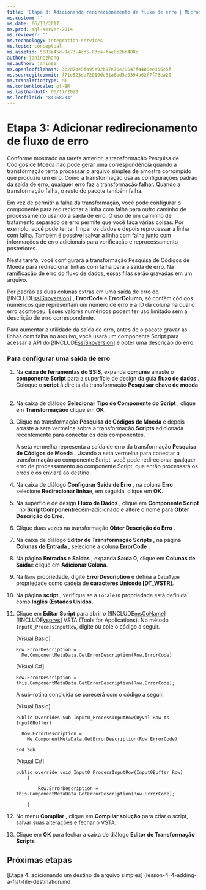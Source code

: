 ```yaml
---
title: 'Etapa 3: Adicionando redirecionamento de fluxo de erro | Microsoft Docs'
ms.custom: ''
ms.date: 06/13/2017
ms.prod: sql-server-2014
ms.reviewer: ''
ms.technology: integration-services
ms.topic: conceptual
ms.assetid: 5683a45d-9e73-4cd5-83ca-fae8b26b488c
author: janinezhang
ms.author: janinez
ms.openlocfilehash: 3c2d7be5fa95e92b97e76e28647f4406ee356c5f
ms.sourcegitcommit: f71e523da72019de81a8bd5a0394a62f7f76ea20
ms.translationtype: MT
ms.contentlocale: pt-BR
ms.lasthandoff: 06/17/2020
ms.locfileid: "84968234"
---
```

# <a name="step-3-adding-error-flow-redirection"></a>Etapa 3: Adicionar redirecionamento de fluxo de erro
  Conforme mostrado na tarefa anterior, a transformação Pesquisa de Códigos de Moeda não pode gerar uma correspondência quando a transformação tenta processar o arquivo simples de amostra corrompido que produziu um erro. Como a transformação usa as configurações padrão da saída de erro, qualquer erro faz a transformação falhar. Quando a transformação falha, o resto do pacote também falha.  
  
 Em vez de permitir a falha da transformação, você pode configurar o componente para redirecionar a linha com falha para outro caminho de processamento usando a saída de erro. O uso de um caminho de tratamento separado de erro permite que você faça várias coisas. Por exemplo, você pode tentar limpar os dados e depois reprocessar a linha com falha. Também é possível salvar a linha com falha junto com informações de erro adicionais para verificação e reprocessamento posteriores.  
  
 Nesta tarefa, você configurará a transformação Pesquisa de Códigos de Moeda para redirecionar linhas com falha para a saída de erro. Na ramificação de erro do fluxo de dados, essas filas serão gravadas em um arquivo.  
  
 Por padrão as duas colunas extras em uma saída de erro do [!INCLUDE[ssISnoversion](../includes/ssisnoversion-md.md)] , **ErrorCode** e **ErrorColumn**, só contêm códigos numéricos que representam um número de erro e a ID da coluna na qual o erro aconteceu. Esses valores numéricos podem ter uso limitado sem a descrição de erro correspondente.  
  
 Para aumentar a utilidade da saída de erro, antes de o pacote gravar as linhas com falha no arquivo, você usará um componente Script para acessar a API do [!INCLUDE[ssISnoversion](../includes/ssisnoversion-md.md)] e obter uma descrição do erro.  
  
### <a name="to-configure-an-error-output"></a>Para configurar uma saída de erro  
  
1.  Na **caixa de ferramentas do SSIS**, expanda **comum**e arraste o **componente Script** para a superfície de design da guia **fluxo de dados** . Coloque o **script** à direita da transformação **Pesquisar chave de moeda** .  
  
2.  Na caixa de diálogo **Selecionar Tipo de Componente do Script** , clique em **Transformação**e clique em **OK**.  
  
3.  Clique na transformação **Pesquisa de Códigos de Moeda** e depois arraste a seta vermelha sobre a transformação **Scripts** adicionada recentemente para conectar os dois componentes.  
  
     A seta vermelha representa a saída de erro da transformação **Pesquisa de Códigos de Moeda** . Usando a seta vermelha para conectar a transformação ao componente Script, você pode redirecionar qualquer erro de processamento ao componente Script, que então processará os erros e os enviará ao destino.  
  
4.  Na caixa de diálogo **Configurar Saída de Erro** , na coluna **Erro** , selecione **Redirecionar linha**e, em seguida, clique em **OK**.  
  
5.  Na superfície de design **Fluxo de Dados** , clique em **Componente Script** , no **ScriptComponent**recém-adicionado e altere o nome para **Obter Descrição do Erro**.  
  
6.  Clique duas vezes na transformação **Obter Descrição do Erro** .  
  
7.  Na caixa de diálogo **Editor de Transformação Scripts** , na página **Colunas de Entrada** , selecione a coluna **ErrorCode** .  
  
8.  Na página **Entradas e Saídas** , expanda **Saída 0**, clique em **Colunas de Saída**e clique em **Adicionar Coluna**.  
  
9. Na `Name` propriedade, digite **ErrorDescription** e defina a `DataType` propriedade como cadeia de **caracteres Unicode [DT_WSTR]**.  
  
10. Na página **script** , verifique se a `LocaleID` propriedade está definida como **Inglês (Estados Unidos.**  
  
11. Clique em **Editar Script** para abrir o [!INCLUDE[msCoName](../includes/msconame-md.md)] [!INCLUDE[vsprvs](../includes/vsprvs-md.md)] VSTA (Tools for Applications). No método `Input0_ProcessInputRow`, digite ou cole o código a seguir.  
  
     [Visual Basic]  
  
    ```  
    Row.ErrorDescription =   
      Me.ComponentMetaData.GetErrorDescription(Row.ErrorCode)  
    ```  
  
     [Visual C#]  
  
    ```  
    Row.ErrorDescription = this.ComponentMetaData.GetErrorDescription(Row.ErrorCode);  
    ```  
  
     A sub-rotina concluída se parecerá com o código a seguir.  
  
     [Visual Basic]  
  
    ```  
    Public Overrides Sub Input0_ProcessInputRow(ByVal Row As Input0Buffer)  
  
      Row.ErrorDescription =   
        Me.ComponentMetaData.GetErrorDescription(Row.ErrorCode)  
  
    End Sub  
    ```  
  
     [Visual C#]  
  
    ```  
    public override void Input0_ProcessInputRow(Input0Buffer Row)  
        {  
  
            Row.ErrorDescription = this.ComponentMetaData.GetErrorDescription(Row.ErrorCode);  
  
        }  
    ```  
  
12. No menu **Compilar** , clique em **Compilar solução** para criar o script, salvar suas alterações e fechar o VSTA.  
  
13. Clique em **OK** para fechar a caixa de diálogo **Editor de Transformação Scripts** .  
  
## <a name="next-steps"></a>Próximas etapas  
 [Etapa 4: adicionando um destino de arquivo simples] (lesson-4-4-adding-a-flat-file-destination.md  
  
  
